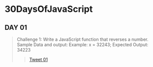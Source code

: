 # 30DaysOfJavaScript

## DAY 01

>Challenge 1:
>Write a JavaScript function that reverses a number.
>Sample Data and output:
>Example: 
>x = 32243;
>Expected Output: 34223
>>[Tweet 01](https://twitter.com/philomath128/status/1721588367945781459)
